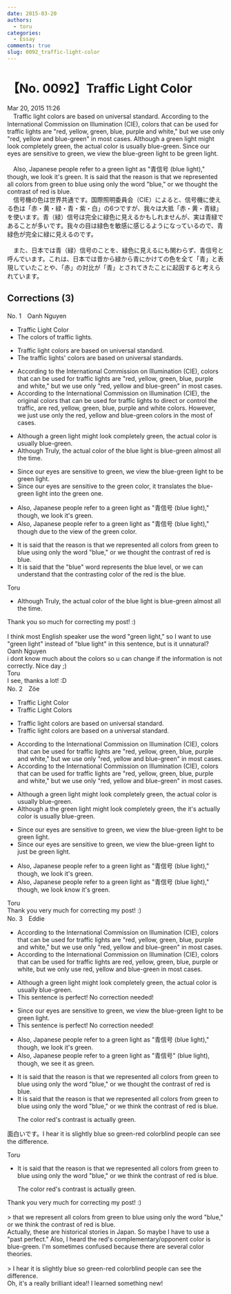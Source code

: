 ```yaml
---
date: 2015-03-20
authors:
  - toru
categories:
  - Essay
comments: true
slug: 0092_traffic-light-color
---
```


# 【No. 0092】Traffic Light Color
<div class="date">Mar 20, 2015 11:26</div>
<div id="post"><div id="body_show_ori">
　Traffic light colors are based on universal standard. According to the International Commission on Illumination (CIE), colors that can be used for traffic lights are "red, yellow, green, blue, purple and white," but we use only "red, yellow and blue-green" in most cases. Although a green light might look completely green, the actual color is usually blue-green. Since our eyes are sensitive to green, we view the blue-green light to be green light.<br/><br/>　Also, Japanese people refer to a green light as "青信号 (blue light)," though, we look it's green. It is said that the reason is that we represented all colors from green to blue using only the word "blue," or we thought the contrast of red is blue.
</div></div>

<!-- more -->

<div id="post_ja"><div id="body_show_mo">
　信号機の色は世界共通です。国際照明委員会（CIE）によると、信号機に使える色は「赤・黄・緑・青・紫・白」の6つですが、我々は大抵「赤・黄・青緑」を使います。青（緑）信号は完全に緑色に見えるかもしれませんが、実は青緑であることが多いです。我々の目は緑色を敏感に感じるようになっているので、青緑色が完全に緑に見えるのです。<br/><br/>　また、日本では青（緑）信号のことを、緑色に見えるにも関わらず、青信号と呼んでいます。これは、日本では昔から緑から青にかけての色を全て「青」と表現していたことや、「赤」の対比が「青」とされてきたことに起因すると考えられています。
</div></div>

## Corrections (3)
<div id="block"><div class="first_name"> No. 1　<span class="just_name">Oanh Nguyen</span></div><div id="block2">
<ul class="correction_field">
<li class="incorrect">Traffic Light Color</li>
<li class="corrected correct">
<span class="f_red">The colors of t</span>raffic light<span class="f_red">s</span>.
</li>
</ul>
<ul class="correction_field">
<li class="incorrect">Traffic light colors are based on universal standard.</li>
<li class="corrected correct">
<span class="f_red">The t</span>raffic light<span class="f_red">s'</span> colors are based on universal standard<span class="f_red">s</span>.
</li>
</ul>
<ul class="correction_field">
<li class="incorrect">According to the International Commission on Illumination (CIE), colors that can be used for traffic lights are "red, yellow, green, blue, purple and white," but we use only "red, yellow and blue-green" in most cases.</li>
<li class="corrected correct">
According to the International Commission on Illumination (CIE), <span class="f_red">the original </span>colors that can be used <span class="sline">for traffic lights</span> <span class="f_red">to direct or control the traffic, </span>are red, yellow, green, blue, purple and white <span class="f_red">colors</span>. <span class="f_red">However, </span>we <span class="f_red">just </span>use <span class="sline">only</span> <span class="f_red">the </span>red, yellow and blue-green <span class="f_red">colors</span> in <span class="f_red">the </span>most <span class="f_red">of </span>cases.
</li>
</ul>
<ul class="correction_field">
<li class="incorrect">Although a green light might look completely green, the actual color is usually blue-green.</li>
<li class="corrected correct">
<span class="sline">Although</span> <span class="f_red">Truly, the actual color of the blue light is </span>blue-green <span class="f_red">almost all the time.</span>
</li>
</ul>
<ul class="correction_field">
<li class="incorrect">Since our eyes are sensitive to green, we view the blue-green light to be green light.</li>
<li class="corrected correct">
Since our eyes are sensitive to <span class="f_red">the </span>green <span class="f_red">color</span>, <span class="f_red">it translates </span>the blue-green light <span class="f_red">into the </span>green <span class="f_red">one</span>.
</li>
</ul>
<ul class="correction_field">
<li class="incorrect">Also, Japanese people refer to a green light as "青信号 (blue light)," though, we look it's green.</li>
<li class="corrected correct">
Also, Japanese people refer to a green light as "青信号 (blue light)," though <span class="f_red">due to the view of the </span>green <span class="f_red">color.</span>
</li>
</ul>
<ul class="correction_field">
<li class="incorrect">It is said that the reason is that we represented all colors from green to blue using only the word "blue," or we thought the contrast of red is blue.</li>
<li class="corrected correct">
It is said that <span class="f_red">the "blue" word represents the blue level, </span>or we <span class="f_red">can understand that</span> the contrast<span class="f_red">ing</span> <span class="f_red">color </span>of <span class="f_red">the </span>red is <span class="f_red">the </span>blue.
</li>
</ul>
</div><div class="name"><span class="just_name">Toru</span><br><div class="quote_field"><ul class="correction_field">
<li class="corrected correct">
<span class="sline">Although</span> <span class="f_red">Truly, the actual color of the blue light is </span>blue-green <span class="f_red">almost all the time.</span>
</li>
</ul></div>
Thank you so much for correcting my post! :)<br/><br/>I think most English speaker use the word "green light," so I want to use "green light" instead of "blue light" in this sentence, but is it unnatural?
</div>
<div class="name"><span class="just_name">Oanh Nguyen</span><br>
i dont know much about the colors so u can change if the information is not correctly. Nice day ;)
</div>
<div class="name"><span class="just_name">Toru</span><br>
I see, thanks a lot! :D
</div>
</div>
<div id="block"><div class="first_name"> No. 2　<span class="just_name">Zöe</span></div><div id="block2">
<ul class="correction_field">
<li class="incorrect">Traffic Light Color</li>
<li class="corrected correct">
Traffic Light Color<span class="f_blue">s</span>
</li>
</ul>
<ul class="correction_field">
<li class="incorrect">Traffic light colors are based on universal standard.</li>
<li class="corrected correct">
Traffic light colors are based on <span class="f_blue">a </span>universal standard.
</li>
</ul>
<ul class="correction_field">
<li class="incorrect">According to the International Commission on Illumination (CIE), colors that can be used for traffic lights are "red, yellow, green, blue, purple and white," but we use only "red, yellow and blue-green" in most cases.</li>
<li class="corrected correct">
According to the International Commission on Illumination (CIE), colors that can be used for traffic lights are <span class="f_red">"</span>red, yellow, green, blue, purple and white,<span class="f_red">"</span> but we use only "red, yellow and blue-green<span class="f_red">"</span> in most cases.
</li>
</ul>
<ul class="correction_field">
<li class="incorrect">Although a green light might look completely green, the actual color is usually blue-green.</li>
<li class="corrected correct">
Although <span class="f_red"> a </span><span class="f_blue">the </span>green light might look completely green, <span class="f_red">the </span><span class="f_blue">it's </span>actual<span class="f_blue">ly</span> color is usually blue-green.
</li>
</ul>
<ul class="correction_field">
<li class="incorrect">Since our eyes are sensitive to green, we view the blue-green light to be green light.</li>
<li class="corrected correct">
Since our eyes are sensitive to green, we view the blue-green light to <span class="f_blue">just</span> be green light.
</li>
</ul>
<ul class="correction_field">
<li class="incorrect">Also, Japanese people refer to a green light as "青信号 (blue light)," though, we look it's green.</li>
<li class="corrected correct">
Also, Japanese people refer to a green light as "青信号 (blue light)," though, we <span class="f_red">look </span><span class="f_blue">know </span>it's green.
</li>
</ul>
</div><div class="name"><span class="just_name">Toru</span><br>
Thank you very much for correcting my post! :)
</div>
</div>
<div id="block"><div class="first_name"> No. 3　<span class="just_name">Eddie</span></div><div id="block2">
<ul class="correction_field">
<li class="incorrect">According to the International Commission on Illumination (CIE), colors that can be used for traffic lights are "red, yellow, green, blue, purple and white," but we use only "red, yellow and blue-green" in most cases.</li>
<li class="corrected correct">
According to the International Commission on Illumination (CIE), colors that can be used for traffic lights are red, yellow, green, blue, purple <span class="f_blue">or</span> white, but we <span class="f_red">only use</span> red, yellow and blue-green in most cases.
</li>
</ul>
<ul class="correction_field">
<li class="incorrect">Although a green light might look completely green, the actual color is usually blue-green.</li>
<li class="corrected perfect">This sentence is perfect! No correction needed!</li>
</ul>
<ul class="correction_field">
<li class="incorrect">Since our eyes are sensitive to green, we view the blue-green light to be green light.</li>
<li class="corrected perfect">This sentence is perfect! No correction needed!</li>
</ul>
<ul class="correction_field">
<li class="incorrect">Also, Japanese people refer to a green light as "青信号 (blue light)," though, we look it's green.</li>
<li class="corrected correct">
Also, Japanese people refer to a green light as "青信号<span class="f_red">"</span> (blue light), though, we <span class="f_red">see it as green.</span>
</li>
</ul>
<ul class="correction_field">
<li class="incorrect">It is said that the reason is that we represented all colors from green to blue using only the word "blue," or we thought the contrast of red is blue.</li>
<li class="corrected correct">
It is said that the reason is that we represent<span class="sline">ed</span> all colors from green to blue using only the word "blue," or we <span class="f_blue">think </span>the contrast of red is blue.
<p class="correction_comment">The color red's contrast is actually green.</p>
</li>
</ul>
<p class="comment_small">
 面白いです。I hear it is slightly blue so green-red colorblind people can see the difference.
</p>

</div><div class="name"><span class="just_name">Toru</span><br><div class="quote_field"><ul class="correction_field">
<li class="corrected correct">
It is said that the reason is that we represent<span class="sline">ed</span> all colors from green to blue using only the word "blue," or we <span class="f_blue">think </span>the contrast of red is blue.
<p class="correction_comment">
The color red's contrast is actually green.
</p>
</li>
</ul></div>
Thank you very much for correcting my post! :)<br/><br/>&gt; that we represent all colors from green to blue using only the word "blue," or we think the contrast of red is blue.<br/>Actually, these are historical stories in Japan. So maybe I have to use a "past perfect." Also, I heard the red's complementary/opponent color is blue-green. I'm sometimes confused because there are several color theories.<br/><br/>&gt; I hear it is slightly blue so green-red colorblind people can see the difference.<br/>Oh, it's a really brilliant idea!! I learned something new!
</div>
</div>
